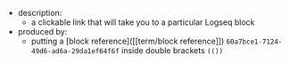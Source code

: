 - description:
	- a clickable link that will take you to a particular Logseq block
- produced by:
	- putting a [block reference]([[term/block reference]]) `60a7bce1-7124-49d6-ad6a-29da1ef64f6f` inside double brackets `(())`